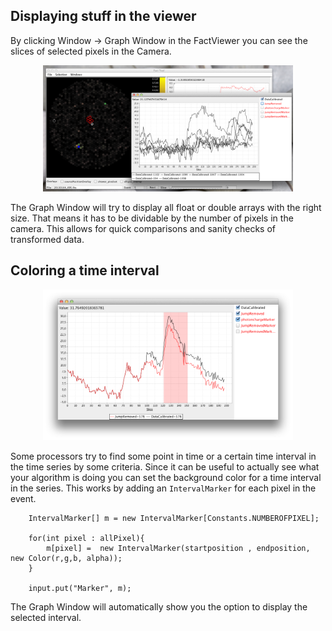 Displaying stuff in the viewer
------------------

By clicking Window -> Graph Window in the FactViewer you can see the slices of selected pixels in the Camera.

<div style="text-align: center;">
   <img src="images/graph_window_multiple.png" style="width:400px;" />
</div>

The Graph Window will try to display all float or double arrays with the right size. That means it has to be dividable
by the number of pixels in the camera. This allows for quick comparisons and sanity checks of transformed data.


## Coloring a time interval

<div style="text-align: center;">
   <img src="images/graph_window_marker.png" style="width:400px;" />
</div>


Some processors try to find some point in time or a certain time interval in the time series by some criteria.
Since it can be useful to actually see what your algorithm is doing you can set the background color for a time interval
in the series. This works by adding an `IntervalMarker` for each pixel in the event.

        IntervalMarker[] m = new IntervalMarker[Constants.NUMBEROFPIXEL];

        for(int pixel : allPixel){
            m[pixel] =  new IntervalMarker(startposition , endposition, new Color(r,g,b, alpha));
        }

		input.put("Marker", m);

The Graph Window will automatically show you the option to display the selected interval.
